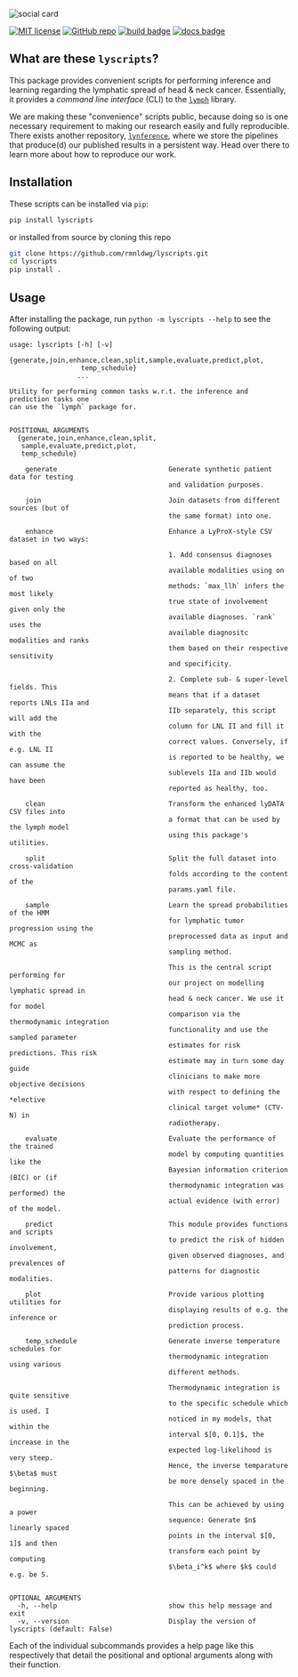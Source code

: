 ![social card](https://raw.githubusercontent.com/rmnldwg/lyscripts/main/github-social-card.png)

[![MIT license](https://img.shields.io/badge/license-MIT-blue.svg?style=flat)](https://github.com/rmnldwg/lyscripts/blob/main/LICENSE)
[![GitHub repo](https://img.shields.io/badge/rmnldwg%2Flymph-grey.svg?style=flat&logo=github)](https://github.com/rmnldwg/lyscripts)
[![build badge](https://github.com/rmnldwg/lyscripts/actions/workflows/build.yml/badge.svg?style=flat)](https://pypi.org/project/lyscripts/)
[![docs badge](https://github.com/rmnldwg/lyscripts/actions/workflows/docs.yml/badge.svg?style=flat)](https://rmnldwg.github.io/lyscripts/)

## What are these `lyscripts`?

This package provides convenient scripts for performing inference and learning regarding the lymphatic spread of head & neck cancer. Essentially, it provides a *command line interface* (CLI) to the [`lymph`](https://github.com/rmnldwg/lymph) library.

We are making these "convenience" scripts public, because doing so is one necessary requirement to making our research easily and fully reproducible. There exists another repository, [`lynference`](https://github.com/rmnldwg/lynference), where we store the pipelines that produce(d) our published results in a persistent way. Head over there to learn more about how to reproduce our work.

## Installation

These scripts can be installed via `pip`:

```bash
pip install lyscripts
```

or installed from source by cloning this repo

```bash
git clone https://github.com/rmnldwg/lyscripts.git
cd lyscripts
pip install .
```

## Usage

After installing the package, run `python -m lyscripts --help` to see the following output:

```
usage: lyscripts [-h] [-v]
                 {generate,join,enhance,clean,split,sample,evaluate,predict,plot,
                  temp_schedule}
                 ...

Utility for performing common tasks w.r.t. the inference and prediction tasks one
can use the `lymph` package for.


POSITIONAL ARGUMENTS
  {generate,join,enhance,clean,split,
   sample,evaluate,predict,plot,
   temp_schedule}

    generate                            Generate synthetic patient data for testing
                                        and validation purposes.

    join                                Join datasets from different sources (but of
                                        the same format) into one.

    enhance                             Enhance a LyProX-style CSV dataset in two ways:

                                        1. Add consensus diagnoses based on all
                                        available modalities using on of two
                                        methods: `max_llh` infers the most likely
                                        true state of involvement given only the
                                        available diagnoses. `rank` uses the
                                        available diagnositc modalities and ranks
                                        them based on their respective sensitivity
                                        and specificity.

                                        2. Complete sub- & super-level fields. This
                                        means that if a dataset reports LNLs IIa and
                                        IIb separately, this script will add the
                                        column for LNL II and fill it with the
                                        correct values. Conversely, if e.g. LNL II
                                        is reported to be healthy, we can assume the
                                        sublevels IIa and IIb would have been
                                        reported as healthy, too.

    clean                               Transform the enhanced lyDATA CSV files into
                                        a format that can be used by the lymph model
                                        using this package's utilities.

    split                               Split the full dataset into cross-validation
                                        folds according to the content of the
                                        params.yaml file.

    sample                              Learn the spread probabilities of the HMM
                                        for lymphatic tumor progression using the
                                        preprocessed data as input and MCMC as
                                        sampling method.

                                        This is the central script performing for
                                        our project on modelling lymphatic spread in
                                        head & neck cancer. We use it for model
                                        comparison via the thermodynamic integration
                                        functionality and use the sampled parameter
                                        estimates for risk predictions. This risk
                                        estimate may in turn some day guide
                                        clinicians to make more objective decisions
                                        with respect to defining the *elective
                                        clinical target volume* (CTV-N) in
                                        radiotherapy.

    evaluate                            Evaluate the performance of the trained
                                        model by computing quantities like the
                                        Bayesian information criterion (BIC) or (if
                                        thermodynamic integration was performed) the
                                        actual evidence (with error) of the model.

    predict                             This module provides functions and scripts
                                        to predict the risk of hidden involvement,
                                        given observed diagnoses, and prevalences of
                                        patterns for diagnostic modalities.

    plot                                Provide various plotting utilities for
                                        displaying results of e.g. the inference or
                                        prediction process.

    temp_schedule                       Generate inverse temperature schedules for
                                        thermodynamic integration using various
                                        different methods.

                                        Thermodynamic integration is quite sensitive
                                        to the specific schedule which is used. I
                                        noticed in my models, that within the
                                        interval $[0, 0.1]$, the increase in the
                                        expected log-likelihood is very steep.
                                        Hence, the inverse temparature $\beta$ must
                                        be more densely spaced in the beginning.

                                        This can be achieved by using a power
                                        sequence: Generate $n$ linearly spaced
                                        points in the interval $[0, 1]$ and then
                                        transform each point by computing
                                        $\beta_i^k$ where $k$ could e.g. be 5.


OPTIONAL ARGUMENTS
  -h, --help                            show this help message and exit
  -v, --version                         Display the version of lyscripts (default: False)
```

Each of the individual subcommands provides a help page like this respectively that detail the positional and optional arguments along with their function.
